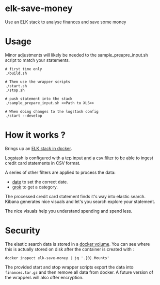 # elk-save-money
Use an ELK stack to analyse finances and save some money

Usage
=====

Minor adjustments will likely be needed to the sample_preapre_input.sh script to match your
statements. 

    # first time only 
    ./build.sh
    
    # Then use the wrapper scripts
    ./start.sh
    ./stop.sh

    # push statement into the stack
    ./sample_prepare_input.sh <<Path to XLS>>

    # When doing changes to the logstash config 
    ./start --develop

How it works ?
==============

Brings up an [ELK stack in docker](https://elk-docker.readthedocs.io/).

Logstash is configured with a 
[tcp input](https://www.elastic.co/guide/en/logstash/current/plugins-inputs-tcp.html)
and a [csv filter](https://www.elastic.co/guide/en/logstash/current/plugins-filters-csv.html) 
to be able to ingest credit card statements in CSV format. 

A series of other filters are applied to process the data:
- [date](https://www.elastic.co/guide/en/logstash/current/plugins-filters-date.html) to set the
    correct date.
- [grok](https://www.elastic.co/guide/en/logstash/current/plugins-filters-grok.html) to get a category.

The processed credit card statement finds it's way into elastic search.
Kibana generates nice visuals and let's you search explore your statement. 

The nice visuals help you understand spending and spend less.

Security 
========

The elastic search data is stored in a [docker volume](https://docs.docker.com/engine/tutorials/dockervolumes/).
You can see where this is actually stored on disk after the container is created with :
    
    docker inspect elk-save-money | jq '.[0].Mounts'

The provided start and stop wrapper scripts export the data into `finances.tar.gz` and then remove all data
from docker.
A future version of the wrappers will also offer encryption.

